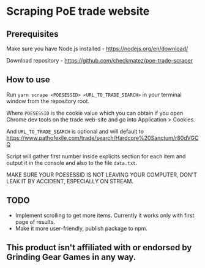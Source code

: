 # Scraping PoE trade website

## Prerequisites

Make sure you have Node.js installed - https://nodejs.org/en/download/

Download repository - https://github.com/checkmatez/poe-trade-scraper

## How to use

Run `yarn scrape <POESESSID> <URL_TO_TRADE_SEARCH>` in your terminal window from the repository root.

Where `POESESSID` is the cookie value which you can obtain if you open Chrome dev tools on the trade web-site and go into Application > Cookies.

And `URL_TO_TRADE_SEARCH` is optional and will default to https://www.pathofexile.com/trade/search/Hardcore%20Sanctum/r80dVGCQ

Script will gather first number inside explicits section for each item and output it in the console and also to the file `data.txt`.

MAKE SURE YOUR POESESSID IS NOT LEAVING YOUR COMPUTER, DON'T LEAK IT BY ACCIDENT, ESPECIALLY ON STREAM.

## TODO

- Implement scrolling to get more items. Currently it works only with first page of results.
- Make it more user-friendly, publish package to npm.

## This product isn't affiliated with or endorsed by Grinding Gear Games in any way.
